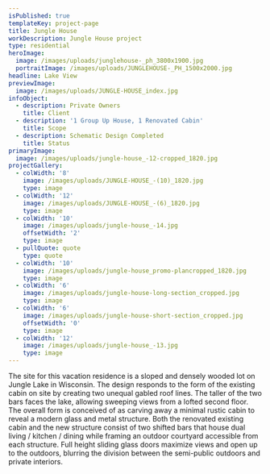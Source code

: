 ```yaml
---
isPublished: true
templateKey: project-page
title: Jungle House
workDescription: Jungle House project
type: residential
heroImage:
  image: /images/uploads/junglehouse-_ph_3800x1900.jpg
  portraitImage: /images/uploads/JUNGLEHOUSE-_PH_1500x2000.jpg
headline: Lake View
previewImage:
  image: /images/uploads/JUNGLE-HOUSE_index.jpg
infoObject:
  - description: Private Owners
    title: Client
  - description: '1 Group Up House, 1 Renovated Cabin'
    title: Scope
  - description: Schematic Design Completed
    title: Status
primaryImage:
  image: /images/uploads/jungle-house_-12-cropped_1820.jpg
projectGallery:
  - colWidth: '8'
    image: /images/uploads/JUNGLE-HOUSE_-(10)_1820.jpg
    type: image
  - colWidth: '12'
    image: /images/uploads/JUNGLE-HOUSE_-(6)_1820.jpg
    type: image
  - colWidth: '10'
    image: /images/uploads/jungle-house_-14.jpg
    offsetWidth: '2'
    type: image
  - pullQuote: quote
    type: quote
  - colWidth: '10'
    image: /images/uploads/jungle-house_promo-plancropped_1820.jpg
    type: image
  - colWidth: '6'
    image: /images/uploads/jungle-house-long-section_cropped.jpg
    type: image
  - colWidth: '6'
    image: /images/uploads/jungle-house-short-section_cropped.jpg
    offsetWidth: '0'
    type: image
  - colWidth: '12'
    image: /images/uploads/jungle-house_-13.jpg
    type: image
---
```

The site for this vacation residence is a sloped and densely wooded lot on Jungle Lake in Wisconsin. The design responds to the form of the existing cabin on site by creating two unequal gabled roof lines. The taller of the two bars faces the lake, allowing sweeping views from a lofted second floor. The overall form is conceived of as carving away a minimal rustic cabin to reveal a modern glass and metal structure. Both the renovated existing cabin and the new structure consist of two shifted bars that house dual living / kitchen / dining while framing an outdoor courtyard accessible from each structure. Full height sliding glass doors maximize views and open up to the outdoors, blurring the division between the semi-public outdoors and private interiors.
